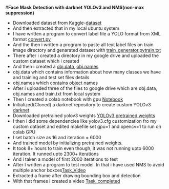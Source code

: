 #__Face Mask Detection with darknet YOLOv3 and NMS(non-max suppression)__

*  Downloaded dataset from Kaggle-[dataset](https://www.kaggle.com/ivandanilovich/medical-masks-dataset-images-tfrecords)
*  And then extracted that in my local ubuntu system
*  I have written a program to convert label file a YOLO format from XML format [convert.py](https://github.com/perses08/Face_Mask_Detect/blob/main/preprocessing/convert.py)
*  And the then i written a program to paste all text label files on train image directory and genarated dataset with [train_generator.py](https://github.com/perses08/Face_Mask_Detect/blob/main/preprocessing/train_generator.py)[train.txt](https://github.com/perses08/Face_Mask_Detect/blob/main/other/train.txt)
*  There after i created a directory in my google drive and uploaded the custom dataset which i created
*  And then i created a [obj.data](https://github.com/perses08/Face_Mask_Detect/blob/main/other/obj.data), [obj.names](https://github.com/perses08/Face_Mask_Detect/blob/main/other/obj.names)
*  obj.data which contains information about how many classes we have and training and test set files details
*  obj.names which contains object names
*  After i uploaded three of the files to google drive which are obj.data, obj.names and train.txt from local system
*  Then I created a colab notebook with gpu [Notebook](https://github.com/perses08/Face_Mask_Detect/blob/main/Training_with_darknet.ipynb)
*  Initialized(Cloned) a darknet repository to create custom YOLOv3 [darknet](https://github.com/AlexeyAB/darknet)
*  Downloaded pretrained yolov3 weights [YOLOv3 pretrained weights](http://pjreddie.com/media/files/darknet53.conv.74)
*  I then i did some dependencies like yolov3.cfg customization fro my custom dataset and edited makefile set gpu=1 and opencv=1 to run on colab GPU
*  I set batch size as 16 and iteration = 6000
*  And trained model by initializing pretrained weights. 
*  It took 8+ hours to train even though, it was not running upto 6000 iteration. It runned upto 2300+ iterations
*  And i taken a model of first 2000 iterations to test 
*  After I written a program to test model. In that i have used NMS to avoid multiple anchor boxces[Task_Video](https://drive.google.com/file/d/1_LPjQZc3-WGc303ldQrRII1iv7Ohc7gx/view)
*  Extracted a frame after drawing bounding box and detection
*  With that frames i created a video [Task_completed](https://drive.google.com/file/d/1Q9yTmaeDrgrNHm0XIl_CdnCe5asMj66V/view?usp=sharing)

